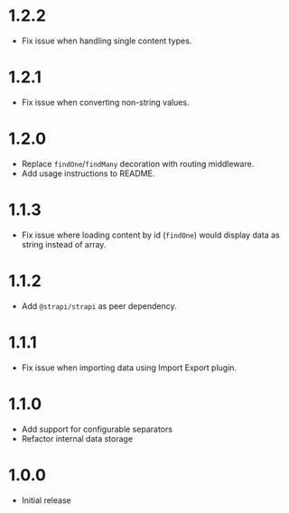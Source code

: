 # 1.2.2

- Fix issue when handling single content types.

# 1.2.1

- Fix issue when converting non-string values.

# 1.2.0

- Replace `findOne`/`findMany` decoration with routing middleware.
- Add usage instructions to README.

# 1.1.3

- Fix issue where loading content by id (`findOne`) would display data as string instead of array.

# 1.1.2

- Add `@strapi/strapi` as peer dependency.

# 1.1.1

- Fix issue when importing data using Import Export plugin.

# 1.1.0

- Add support for configurable separators
- Refactor internal data storage

# 1.0.0

- Initial release
